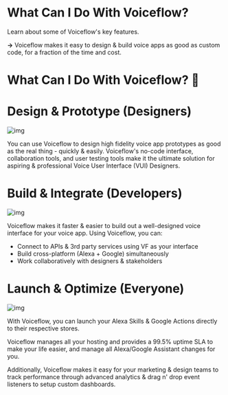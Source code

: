 # What Can I Do With Voiceflow?

Learn about some of Voiceflow's key features.

**→** Voiceflow makes it easy to design & build voice apps as good as custom code, for a fraction of the time and cost.

# **What Can I Do With Voiceflow? 🤔**

# **Design & Prototype (Designers)**

![img](https://cdn.zappy.app/1a6cbac4ab515fd6067b4852154e9d4e.png)



You can use Voiceflow to design high fidelity voice app prototypes as good as the real thing - quickly & easily. Voiceflow's no-code interface, collaboration tools, and user testing tools make it the ultimate solution for aspiring & professional Voice User Interface (VUI) Designers.

# **Build & Integrate (Developers)**

![img](https://cdn.zappy.app/c70ed87ce16f08365cddeb01bbe980e4.png)



Voiceflow makes it faster & easier to build out a well-designed voice interface for your voice app. Using Voiceflow, you can:

- Connect to APIs & 3rd party services using VF as your interface
- Build cross-platform (Alexa + Google) simultaneously 
- Work collaboratively with designers & stakeholders

# ****Launch & Optimize (Everyone)****

![img](https://cdn.zappy.app/e1f57c1ce5850f181b0b69739b0b34b9.png)

With Voiceflow, you can launch your Alexa Skills & Google Actions directly to their respective stores.

Voiceflow manages all your hosting and provides a 99.5% uptime SLA to make your life easier, and manage all Alexa/Google Assistant changes for you.

Additionally, Voiceflow makes it easy for your marketing & design teams to track performance through advanced analytics & drag n' drop event listeners to setup custom dashboards.